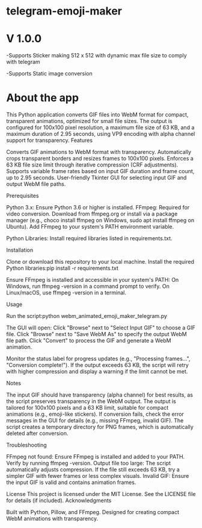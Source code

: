 # telegram-emoji-maker

# V 1.0.0

-Supports Sticker making 512 x 512 with dynamic max file size to comply with telegram

-Supports Static image conversion

# About the app

This Python application converts GIF files into WebM format for compact, transparent animations, optimized for small file sizes. The output is configured for 100x100 pixel resolution, a maximum file size of 63 KB, and a maximum duration of 2.95 seconds, using VP9 encoding with alpha channel support for transparency.
Features

Converts GIF animations to WebM format with transparency.
Automatically crops transparent borders and resizes frames to 100x100 pixels.
Enforces a 63 KB file size limit through iterative compression (CRF adjustments).
Supports variable frame rates based on input GIF duration and frame count, up to 2.95 seconds.
User-friendly Tkinter GUI for selecting input GIF and output WebM file paths.

Prerequisites

Python 3.x: Ensure Python 3.6 or higher is installed.
FFmpeg: Required for video conversion. Download from ffmpeg.org or install via a package manager (e.g., choco install ffmpeg on Windows, sudo apt install ffmpeg on Ubuntu).
Add FFmpeg to your system's PATH environment variable.


Python Libraries: Install required libraries listed in requirements.txt.

Installation

Clone or download this repository to your local machine.
Install the required Python libraries:pip install -r requirements.txt


Ensure FFmpeg is installed and accessible in your system's PATH:
On Windows, run ffmpeg -version in a command prompt to verify.
On Linux/macOS, use ffmpeg -version in a terminal.



Usage

Run the script:python webm_animated_emoji_maker_telegram.py


The GUI will open:
Click "Browse" next to "Select Input GIF" to choose a GIF file.
Click "Browse" next to "Save WebM As" to specify the output WebM file path.
Click "Convert" to process the GIF and generate a WebM animation.


Monitor the status label for progress updates (e.g., "Processing frames...", "Conversion complete!").
If the output exceeds 63 KB, the script will retry with higher compression and display a warning if the limit cannot be met.

Notes

The input GIF should have transparency (alpha channel) for best results, as the script preserves transparency in the WebM output.
The output is tailored for 100x100 pixels and a 63 KB limit, suitable for compact animations (e.g., emoji-like stickers).
If conversion fails, check the error messages in the GUI for details (e.g., missing FFmpeg, invalid GIF).
The script creates a temporary directory for PNG frames, which is automatically deleted after conversion.

Troubleshooting

FFmpeg not found: Ensure FFmpeg is installed and added to your PATH. Verify by running ffmpeg -version.
Output file too large: The script automatically adjusts compression. If the file still exceeds 63 KB, try a simpler GIF with fewer frames or less complex visuals.
Invalid GIF: Ensure the input GIF is valid and contains animation frames.

License
This project is licensed under the MIT License. See the LICENSE file for details (if included).
Acknowledgments

Built with Python, Pillow, and FFmpeg.
Designed for creating compact WebM animations with transparency.
